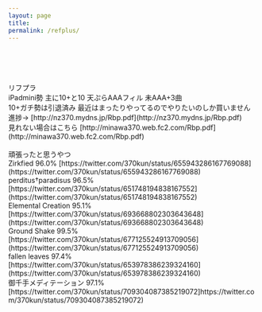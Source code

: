 ```yaml
---
layout: page
title: 
permalink: /refplus/
---
```

<br>
<br>
<br>
<br>
リフプラ<br>
iPadmini勢 主に10+と10 天ぷらAAAフィル 未AAA+3曲 <br>
10+ガチ勢は引退済み 最近はまったりやってるのでやりたいのしか買いません<br>
進捗→ [http://nz370.mydns.jp/Rbp.pdf](http://nz370.mydns.jp/Rbp.pdf) <br>
見れない場合はこちら [http://minawa370.web.fc2.com/Rbp.pdf](http://minawa370.web.fc2.com/Rbp.pdf) <br><br>
頑張ったと思うやつ<br>
Zirkfied 96.0% [https://twitter.com/370kun/status/655943286167769088](https://twitter.com/370kun/status/655943286167769088) <br>
perditus†paradisus 96.5% [https://twitter.com/370kun/status/651748194838167552](https://twitter.com/370kun/status/651748194838167552) <br>
Elemental Creation 95.1% [https://twitter.com/370kun/status/693668802303643648](https://twitter.com/370kun/status/693668802303643648) <br>
Ground Shake 99.5% [https://twitter.com/370kun/status/677125524913709056](https://twitter.com/370kun/status/677125524913709056) <br>
fallen leaves 97.4% [https://twitter.com/370kun/status/653978386239324160](https://twitter.com/370kun/status/653978386239324160) <br> 
御千手メディテーション 97.1% [https://twitter.com/370kun/status/709304087385219072]https://twitter.com/370kun/status/709304087385219072) <br> 
